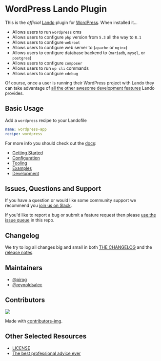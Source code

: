 # WordPress Lando Plugin

This is the _official_ [Lando](https://lando.dev) plugin for [WordPress](https://wordpress.org/). When installed it...

* Allows users to run `wordpress` cms
* Allows users to configure `php` version from `5.3` all the way to `8.1`
* Allows users to configure `webroot`
* Allows users to configure web server to (`apache` or `nginx`)
* Allows users to configure database backend to (`mariadb`, `mysql`, or `postgres`)
* Allows users to configure `composer`
* Allows users to run `wp cli` commands
* Allows users to configure `xdebug`

Of course, once a user is running their WordPress project with Lando they can take advantage of [all the other awesome development features](https://docs.lando.dev) Lando provides.

## Basic Usage

Add a `wordpress` recipe to your Landofile

```yaml
name: wordpress-app
recipe: wordpress
```

For more info you should check out the [docs](https://docs.lando.dev/wordpress):

* [Getting Started](https://docs.lando.dev/wordpress/getting-started.html)
* [Configuration](https://docs.lando.dev/wordpress/config.html)
* [Tooling](https://docs.lando.dev/wordpress/tooling.html)
* [Examples](https://github.com/lando/wordpress/tree/main/examples)
* [Development](https://docs.lando.dev/wordpress/development.html)

## Issues, Questions and Support

If you have a question or would like some community support we recommend you [join us on Slack](https://launchpass.com/devwithlando).

If you'd like to report a bug or submit a feature request then please [use the issue queue](https://github.com/lando/wordpress/issues/new/choose) in this repo.

## Changelog

We try to log all changes big and small in both [THE CHANGELOG](https://github.com/lando/wordpress/blob/main/CHANGELOG.md) and the [release notes](https://github.com/lando/wordpress/releases).


## Maintainers

* [@pirog](https://github.com/pirog)
* [@reynoldsalec](https://github.com/reynoldsalec)

## Contributors

<a href="https://github.com/lando/wordpress/graphs/contributors">
  <img src="https://contrib.rocks/image?repo=lando/wordpress" />
</a>

Made with [contributors-img](https://contrib.rocks).

## Other Selected Resources

* [LICENSE](https://github.com/lando/wordpress/blob/main/LICENSE.md)
* [The best professional advice ever](https://www.youtube.com/watch?v=tkBVDh7my9Q)
